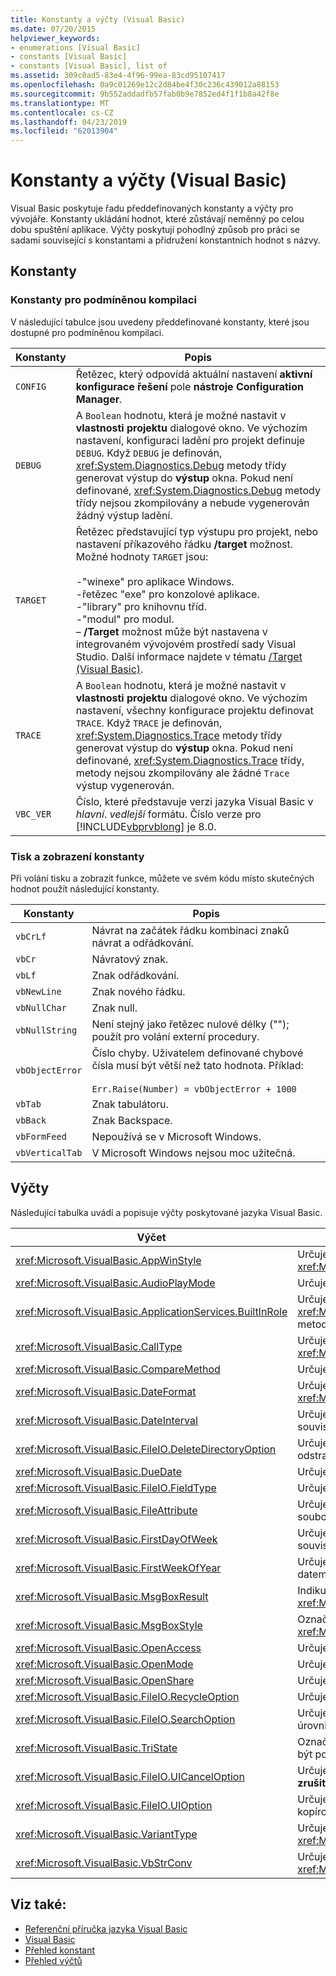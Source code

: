 ```yaml
---
title: Konstanty a výčty (Visual Basic)
ms.date: 07/20/2015
helpviewer_keywords:
- enumerations [Visual Basic]
- constants [Visual Basic]
- constants [Visual Basic], list of
ms.assetid: 309c0ad5-83e4-4f96-99ea-83cd95107417
ms.openlocfilehash: 0a9c01269e12c2d84be4f30c236c439012a88153
ms.sourcegitcommit: 9b552addadfb57fab0b9e7852ed4f1f1b8a42f8e
ms.translationtype: MT
ms.contentlocale: cs-CZ
ms.lasthandoff: 04/23/2019
ms.locfileid: "62013904"
---
```

# <a name="constants-and-enumerations-visual-basic"></a>Konstanty a výčty (Visual Basic)
Visual Basic poskytuje řadu předdefinovaných konstanty a výčty pro vývojáře. Konstanty ukládání hodnot, které zůstávají neměnný po celou dobu spuštění aplikace. Výčty poskytují pohodlný způsob pro práci se sadami související s konstantami a přidružení konstantních hodnot s názvy.  
  
## <a name="constants"></a>Konstanty  
  
### <a name="conditional-compilation-constants"></a>Konstanty pro podmíněnou kompilaci  
 V následující tabulce jsou uvedeny předdefinované konstanty, které jsou dostupné pro podmíněnou kompilaci.  
  
|**Konstanty**|**Popis**|  
|---|---|  
|`CONFIG`|Řetězec, který odpovídá aktuální nastavení **aktivní konfigurace řešení** pole **nástroje Configuration Manager**.|  
|`DEBUG`|A `Boolean` hodnotu, která je možné nastavit v **vlastnosti projektu** dialogové okno. Ve výchozím nastavení, konfiguraci ladění pro projekt definuje `DEBUG`. Když `DEBUG` je definován, <xref:System.Diagnostics.Debug> metody třídy generovat výstup do **výstup** okna. Pokud není definované, <xref:System.Diagnostics.Debug> metody třídy nejsou zkompilovány a nebude vygenerován žádný výstup ladění.|  
|`TARGET`|Řetězec představující typ výstupu pro projekt, nebo nastavení příkazového řádku **/target** možnost. Možné hodnoty `TARGET` jsou:<br /><br /> -"winexe" pro aplikace Windows.<br />-řetězec "exe" pro konzolové aplikace.<br />-"library" pro knihovnu tříd.<br />-"modul" pro modul.<br />– **/Target** možnost může být nastavena v integrovaném vývojovém prostředí sady Visual Studio. Další informace najdete v tématu [/Target (Visual Basic)](../../visual-basic/reference/command-line-compiler/target.md).|  
|`TRACE`|A `Boolean` hodnotu, která je možné nastavit v **vlastnosti projektu** dialogové okno. Ve výchozím nastavení, všechny konfigurace projektu definovat `TRACE`. Když `TRACE` je definován, <xref:System.Diagnostics.Trace> metody třídy generovat výstup do **výstup** okna. Pokud není definované, <xref:System.Diagnostics.Trace> třídy, metody nejsou zkompilovány ale žádné `Trace` výstup vygenerován.|  
|`VBC_VER`|Číslo, které představuje verzi jazyka Visual Basic v *hlavní*. *vedlejší* formátu. Číslo verze pro [!INCLUDE[vbprvblong](~/includes/vbprvblong-md.md)] je 8.0.|  
  
### <a name="print-and-display-constants"></a>Tisk a zobrazení konstanty  
 Při volání tisku a zobrazit funkce, můžete ve svém kódu místo skutečných hodnot použít následující konstanty.  
  
|**Konstanty**|**Popis**|  
|---|---|  
|`vbCrLf`|Návrat na začátek řádku kombinaci znaků návrat a odřádkování.|  
|`vbCr`|Návratový znak.|  
|`vbLf`|Znak odřádkování.|  
|`vbNewLine`|Znak nového řádku.|  
|`vbNullChar`|Znak null.|  
|`vbNullString`|Není stejný jako řetězec nulové délky (""); použít pro volání externí procedury.|  
|`vbObjectError`|Číslo chyby. Uživatelem definované chybové čísla musí být větší než tato hodnota. Příklad:<br /><br /> `Err.Raise(Number) = vbObjectError + 1000`|  
|`vbTab`|Znak tabulátoru.|  
|`vbBack`|Znak Backspace.|  
|`vbFormFeed`|Nepoužívá se v Microsoft Windows.|  
|`vbVerticalTab`|V Microsoft Windows nejsou moc užitečná.|  
  
## <a name="enumerations"></a>Výčty  
 Následující tabulka uvádí a popisuje výčty poskytované jazyka Visual Basic.  
  
|Výčet|Popis|  
|---|---|  
|<xref:Microsoft.VisualBasic.AppWinStyle>|Určuje styl okna pro vyvolaný program budete používat při volání <xref:Microsoft.VisualBasic.Interaction.Shell%2A> funkce.|  
|<xref:Microsoft.VisualBasic.AudioPlayMode>|Určuje, jak má-li přehrát zvuky, při volání metody zvuku.|  
|<xref:Microsoft.VisualBasic.ApplicationServices.BuiltInRole>|Určuje typ role ke kontrole při volání <xref:Microsoft.VisualBasic.ApplicationServices.User.IsInRole%2A> metody.|  
|<xref:Microsoft.VisualBasic.CallType>|Určuje typ volané při volání procedury <xref:Microsoft.VisualBasic.Interaction.CallByName%2A> funkce.|  
|<xref:Microsoft.VisualBasic.CompareMethod>|Určuje, jak porovnat řetězce při volání funkce porovnání.|  
|<xref:Microsoft.VisualBasic.DateFormat>|Určuje, jak zobrazit data při volání <xref:Microsoft.VisualBasic.Strings.FormatDateTime%2A> funkce.|  
|<xref:Microsoft.VisualBasic.DateInterval>|Určuje, jak určit a formátování časové intervaly při volání funkce související s datem.|  
|<xref:Microsoft.VisualBasic.FileIO.DeleteDirectoryOption>|Určuje, co by mělo být provedeno, když adresář, který má být odstraněn obsahuje soubory nebo adresáře.|  
|<xref:Microsoft.VisualBasic.DueDate>|Určuje způsob platby při volání metody finanční.|  
|<xref:Microsoft.VisualBasic.FileIO.FieldType>|Určuje, zda jsou oddělené textová pole nebo pevnou šířkou.|  
|<xref:Microsoft.VisualBasic.FileAttribute>|Určuje atributy souborů pro použití při volání funkcí přístup k souborům.|  
|<xref:Microsoft.VisualBasic.FirstDayOfWeek>|Určuje první den v týdnu, kdy chcete použít při volání funkce související s datem.|  
|<xref:Microsoft.VisualBasic.FirstWeekOfYear>|Určuje první týden v roce určený při volání funkce související s datem.|  
|<xref:Microsoft.VisualBasic.MsgBoxResult>|Indikuje stisknutí tlačítka, které na okno se zprávou, vrácený <xref:Microsoft.VisualBasic.Interaction.MsgBox%2A> funkce.|  
|<xref:Microsoft.VisualBasic.MsgBoxStyle>|Označuje tlačítek, která se zobrazí při volání <xref:Microsoft.VisualBasic.Interaction.MsgBox%2A> funkce.|  
|<xref:Microsoft.VisualBasic.OpenAccess>|Určuje, jak otevřít soubor při volání funkcí přístup k souborům.|  
|<xref:Microsoft.VisualBasic.OpenMode>|Určuje, jak otevřít soubor při volání funkcí přístup k souborům.|  
|<xref:Microsoft.VisualBasic.OpenShare>|Určuje, jak otevřít soubor při volání funkcí přístup k souborům.|  
|<xref:Microsoft.VisualBasic.FileIO.RecycleOption>|Určuje, zda soubor trvale odstraněn nebo umístit do složky Koš.|  
|<xref:Microsoft.VisualBasic.FileIO.SearchOption>|Určuje, jestli se má hledat ve všech nebo jenom na nejvyšší úrovni adresáře.|  
|<xref:Microsoft.VisualBasic.TriState>|Označuje `Boolean` hodnotu nebo výchozí hodnota určuje, zda má být použit při volání funkcí formátování čísel.|  
|<xref:Microsoft.VisualBasic.FileIO.UICancelOption>|Určuje, co by mělo být provedeno v případě, že uživatel klikne **zrušit** během operace.|  
|<xref:Microsoft.VisualBasic.FileIO.UIOption>|Určuje, jestli se má zobrazit dialogové okno průběhu při kopírování, odstraňování, přesouvání souborů či adresářů.|  
|<xref:Microsoft.VisualBasic.VariantType>|Určuje typ objektu variant, vrátí <xref:Microsoft.VisualBasic.Information.VarType%2A> funkce.|  
|<xref:Microsoft.VisualBasic.VbStrConv>|Určuje, jaký typ převodu se provede při volání <xref:Microsoft.VisualBasic.Strings.StrConv%2A> funkce.|  
  
## <a name="see-also"></a>Viz také:

- [Referenční příručka jazyka Visual Basic](../../visual-basic/language-reference/index.md)
- [Visual Basic](../../visual-basic/index.md)
- [Přehled konstant](../../visual-basic/programming-guide/language-features/constants-enums/constants-overview.md)
- [Přehled výčtů](../../visual-basic/programming-guide/language-features/constants-enums/enumerations-overview.md)
